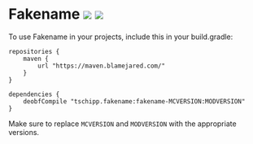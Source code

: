 
# Fakename [![](http://cf.way2muchnoise.eu/carry-on.svg)](https://www.curseforge.com/minecraft/mc-mods/fakename) [![](http://cf.way2muchnoise.eu/versions/fakename.svg)](https://www.curseforge.com/minecraft/mc-mods/fakename)

To use Fakename in your projects, include this in your build.gradle:
```
repositories {
	maven {
		url "https://maven.blamejared.com/"
	}
}

dependencies {
	deobfCompile "tschipp.fakename:fakename-MCVERSION:MODVERSION" 
}
```
Make sure to replace `MCVERSION` and `MODVERSION` with the appropriate versions.
